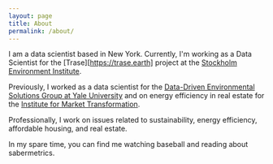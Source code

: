```yaml
---
layout: page
title: About
permalink: /about/
---
```


I am a data scientist based in New York. Currently, I'm working as a Data Scientist for the [Trase][https://trase.earth] project at the [Stockholm Environment Institute](https://www.sei.org).

Previously, I worked as a data scientist for the [Data-Driven Environmental Solutions Group at Yale University](https://datadrivenlab.org) and on energy efficiency in real estate for the [Institute for Market Transformation](https://www.imt.org).

Professionally, I work on issues related to sustainability, energy efficiency, affordable housing, and real estate.

In my spare time, you can find me watching baseball and reading about sabermetrics.
